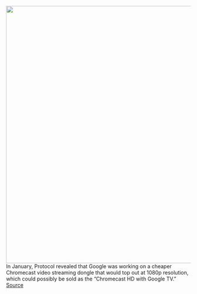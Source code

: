 <img src='https://cdn.vox-cdn.com/thumbor/YTww9nvWnSOBPbxM9jYyB-_0ubw=/0x0:2040x1360/1200x800/filters:focal(857x517:1183x843)/cdn.vox-cdn.com/uploads/chorus_image/image/70953811/DSCF2108.0.jpg' width='700px' /><br/>
In January, Protocol revealed that Google was working on a cheaper Chromecast video streaming dongle that would top out at 1080p resolution, which could possibly be sold as the “Chromecast HD with Google TV.”
<a href='https://www.theverge.com/2022/6/7/23158911/google-chromecast-hd-rumor-fcc-leak-1080p'> Source <a/>